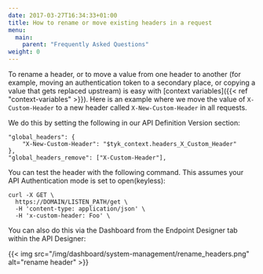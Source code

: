 ```yaml
---
date: 2017-03-27T16:34:33+01:00
title: How to rename or move existing headers in a request
menu:
  main:
    parent: "Frequently Asked Questions"
weight: 0 
---
```


To rename a header, or to move a value from one header to another (for example, moving an authentication token to a secondary place, or copying a value that gets replaced upstream) is easy with [context variables]({{< ref "context-variables" >}}). Here is an example where we move the value of `X-Custom-Header` to a new header called `X-New-Custom-Header` in all requests.

We do this by setting the following in our API Definition Version section:
```{.copyWrapper}
"global_headers": {
    "X-New-Custom-Header": "$tyk_context.headers_X_Custom_Header"
},
"global_headers_remove": ["X-Custom-Header"],
```

You can test the header with the following command. This assumes your API Authentication mode is set to open(keyless):

```{.copyWrapper}
curl -X GET \
  https://DOMAIN/LISTEN_PATH/get \
  -H 'content-type: application/json' \
  -H 'x-custom-header: Foo' \
```


You can also do this via the Dashboard from the Endpoint Designer tab within the API Designer:

{{< img src="/img/dashboard/system-management/rename_headers.png" alt="rename header" >}}